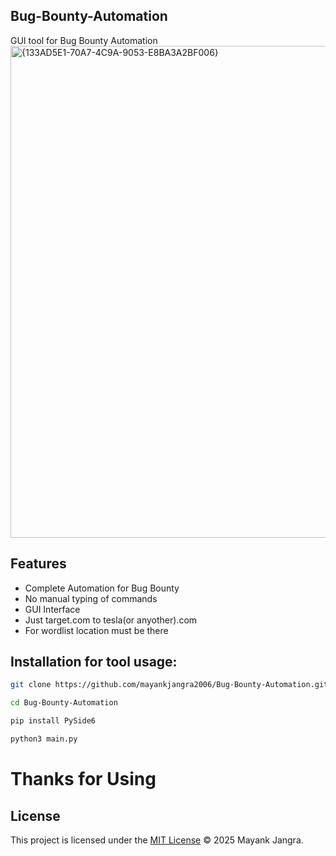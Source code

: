 ## Bug-Bounty-Automation
GUI tool for Bug Bounty Automation 
<img width="1209" height="787" alt="{133AD5E1-70A7-4C9A-9053-E8BA3A2BF006}" src="https://github.com/user-attachments/assets/b99f042c-d499-4d93-a05b-635f4c6e5e18" />
## Features
- Complete Automation for Bug Bounty 
- No manual typing of commands 
- GUI Interface
- Just target.com to tesla(or anyother).com
- For wordlist location must be there

## Installation for tool usage: 
```bash
git clone https://github.com/mayankjangra2006/Bug-Bounty-Automation.git
```
```bash
cd Bug-Bounty-Automation
```
```bash
pip install PySide6
```
```bash
python3 main.py
```

# Thanks for Using
## License
This project is licensed under the [MIT License](LICENSE) © 2025 Mayank Jangra.


